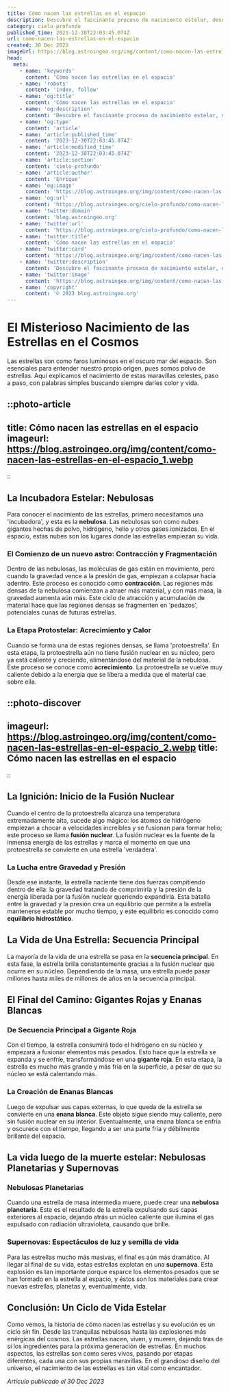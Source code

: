 ```yaml
---
title: Cómo nacen las estrellas en el espacio
description: Descubre el fascinante proceso de nacimiento estelar, desde nubes de gas y polvo cósmico hasta el brillante amanecer de nuevas estrellas en el cosmos.
category: cielo-profundo
published_time: 2023-12-30T22:03:45.074Z
url: como-nacen-las-estrellas-en-el-espacio
created: 30 Dec 2023
imageUrl: https://blog.astroingeo.org/img/content/como-nacen-las-estrellas-en-el-espacio_1.webp
head:
  meta:
    - name: 'keywords'
      content: 'Cómo nacen las estrellas en el espacio'
    - name: 'robots'
      content: 'index, follow'
    - name: 'og:title'
      content: 'Cómo nacen las estrellas en el espacio'
    - name: 'og:description'
      content: 'Descubre el fascinante proceso de nacimiento estelar, desde nubes de gas y polvo cósmico hasta el brillante amanecer de nuevas estrellas en el cosmos.'
    - name: 'og:type'
      content: 'article'
    - name: 'article:published_time'
      content: '2023-12-30T22:03:45.074Z'
    - name: 'article:modified_time'
      content: '2023-12-30T22:03:45.074Z'
    - name: 'article:section'
      content: 'cielo-profundo'
    - name: 'article:author'
      content: 'Enrique'
    - name: 'og:image'
      content: 'https://blog.astroingeo.org/img/content/como-nacen-las-estrellas-en-el-espacio_1.webp'
    - name: 'og:url'
      content: 'https://blog.astroingeo.org/cielo-profundo/como-nacen-las-estrellas-en-el-espacio'
    - name: 'twitter:domain'
      content: 'blog.astroingeo.org'
    - name: 'twitter:url'
      content: 'https://blog.astroingeo.org/cielo-profundo/como-nacen-las-estrellas-en-el-espacio'
    - name: 'twitter:title'
      content: 'Cómo nacen las estrellas en el espacio'
    - name: 'twitter:card'
      content: 'https://blog.astroingeo.org/img/content/como-nacen-las-estrellas-en-el-espacio_1.webp'
    - name: 'twitter:description'
      content: 'Descubre el fascinante proceso de nacimiento estelar, desde nubes de gas y polvo cósmico hasta el brillante amanecer de nuevas estrellas en el cosmos.'
    - name: 'twitter:image'
      content: 'https://blog.astroingeo.org/img/content/como-nacen-las-estrellas-en-el-espacio_1.webp'
    - name: 'copyright'
      content: '© 2023 blog.astroingeo.org'
---
```

# El Misterioso Nacimiento de las Estrellas en el Cosmos

Las estrellas son como faros luminosos en el oscuro mar del espacio. Son esenciales para entender nuestro propio origen, pues somos polvo de estrellas. Aquí explicamos el nacimiento de estas maravillas celestes, paso a paso, con palabras simples buscando siempre darles color y vida.

::photo-article
---
title: Cómo nacen las estrellas en el espacio
imageurl: https://blog.astroingeo.org/img/content/como-nacen-las-estrellas-en-el-espacio_1.webp
---
::

## La Incubadora Estelar: Nebulosas

Para conocer el nacimiento de las estrellas, primero necesitamos una 'incubadora', y esta es la **nebulosa**. Las nebulosas son como nubes gigantes hechas de polvo, hidrógeno, helio y otros gases ionizados. En el espacio, estas nubes son los lugares donde las estrellas empiezan su vida.

### El Comienzo de un nuevo astro: Contracción y Fragmentación

Dentro de las nebulosas, las moléculas de gas están en movimiento, pero cuando la gravedad vence a la presión de gas, empiezan a colapsar hacia adentro. Este proceso es conocido como **contracción**. Las regiones más densas de la nebulosa comienzan a atraer más material, y con más masa, la gravedad aumenta aún más. Este ciclo de atracción y acumulación de material hace que las regiones densas se fragmenten en 'pedazos', potenciales cunas de futuras estrellas.

### La Etapa Protostelar: Acrecimiento y Calor

Cuando se forma una de estas regiones densas, se llama 'protoestrella'. En esta etapa, la protoestrella aún no tiene fusión nuclear en su núcleo, pero ya está caliente y creciendo, alimentándose del material de la nebulosa. Este proceso se conoce como **acrecimiento**. La protoestrella se vuelve muy caliente debido a la energía que se libera a medida que el material cae sobre ella.


::photo-discover
---
imageurl: https://blog.astroingeo.org/img/content/como-nacen-las-estrellas-en-el-espacio_2.webp
title: Cómo nacen las estrellas en el espacio
---
::

## La Ignición: Inicio de la Fusión Nuclear

Cuando el centro de la protoestrella alcanza una temperatura extremadamente alta, sucede algo mágico: los átomos de hidrógeno empiezan a chocar a velocidades increíbles y se fusionan para formar helio; este proceso se llama **fusión nuclear**. La fusión nuclear es la fuente de la inmensa energía de las estrellas y marca el momento en que una protoestrella se convierte en una estrella 'verdadera'.

### La Lucha entre Gravedad y Presión

Desde ese instante, la estrella naciente tiene dos fuerzas compitiendo dentro de ella: la gravedad tratando de comprimirla y la presión de la energía liberada por la fusión nuclear queriendo expandirla. Esta batalla entre la gravedad y la presión crea un equilibrio que permite a la estrella mantenerse estable por mucho tiempo, y este equilibrio es conocido como **equilibrio hidrostático**.

## La Vida de Una Estrella: Secuencia Principal

La mayoría de la vida de una estrella se pasa en la **secuencia principal**. En esta fase, la estrella brilla constantemente gracias a la fusión nuclear que ocurre en su núcleo. Dependiendo de la masa, una estrella puede pasar millones hasta miles de millones de años en la secuencia principal.

## El Final del Camino: Gigantes Rojas y Enanas Blancas

### De Secuencia Principal a Gigante Roja

Con el tiempo, la estrella consumirá todo el hidrógeno en su núcleo y empezará a fusionar elementos más pesados. Esto hace que la estrella se expanda y se enfríe, transformándose en una **gigante roja**. En esta etapa, la estrella es mucho más grande y más fría en la superficie, a pesar de que su núcleo se está calentando más.

### La Creación de Enanas Blancas

Luego de expulsar sus capas externas, lo que queda de la estrella se convierte en una **enana blanca**. Este objeto sigue siendo muy caliente, pero sin fusión nuclear en su interior. Eventualmente, una enana blanca se enfría y oscurece con el tiempo, llegando a ser una parte fría y débilmente brillante del espacio.

## La vida luego de la muerte estelar: Nebulosas Planetarias y Supernovas

### Nebulosas Planetarias

Cuando una estrella de masa intermedia muere, puede crear una **nebulosa planetaria**. Este es el resultado de la estrella expulsando sus capas exteriores al espacio, dejando atrás un núcleo caliente que ilumina el gas expulsado con radiación ultravioleta, causando que brille.

### Supernovas: Espectáculos de luz y semilla de vida

Para las estrellas mucho más masivas, el final es aún más dramático. Al llegar al final de su vida, estas estrellas explotan en una **supernova**. Esta explosión es tan importante porque esparce los elementos pesados que se han formado en la estrella al espacio, y éstos son los materiales para crear nuevas estrellas, planetas y, eventualmente, vida.

## Conclusión: Un Ciclo de Vida Estelar

Como vemos, la historia de cómo nacen las estrellas y su evolución es un ciclo sin fin. Desde las tranquilas nebulosas hasta las explosiones más enérgicas del cosmos. Las estrellas nacen, viven, y mueren, dejando tras de sí los ingredientes para la próxima generación de estrellas. En muchos aspectos, las estrellas son como seres vivos, pasando por etapas diferentes, cada una con sus propias maravillas. En el grandioso diseño del universo, el nacimiento de las estrellas es tan vital como encantador.

_Artículo publicado el 30 Dec 2023_